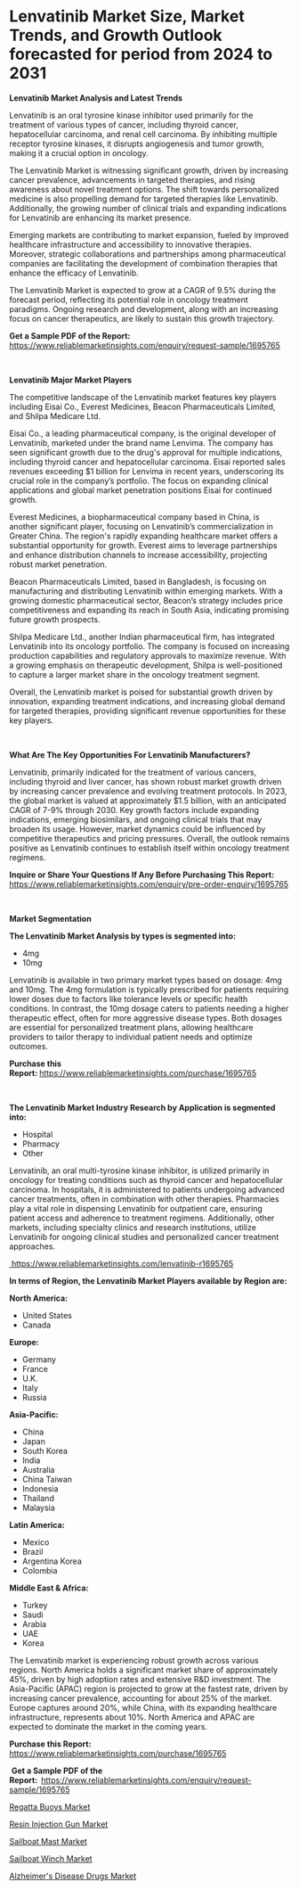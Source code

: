 <p><h1>Lenvatinib Market Size, Market Trends, and Growth Outlook forecasted for period from 2024 to 2031</h1></p><p><strong>Lenvatinib Market Analysis and Latest Trends</strong></p>
<p><p>Lenvatinib is an oral tyrosine kinase inhibitor used primarily for the treatment of various types of cancer, including thyroid cancer, hepatocellular carcinoma, and renal cell carcinoma. By inhibiting multiple receptor tyrosine kinases, it disrupts angiogenesis and tumor growth, making it a crucial option in oncology.</p><p>The Lenvatinib Market is witnessing significant growth, driven by increasing cancer prevalence, advancements in targeted therapies, and rising awareness about novel treatment options. The shift towards personalized medicine is also propelling demand for targeted therapies like Lenvatinib. Additionally, the growing number of clinical trials and expanding indications for Lenvatinib are enhancing its market presence.</p><p>Emerging markets are contributing to market expansion, fueled by improved healthcare infrastructure and accessibility to innovative therapies. Moreover, strategic collaborations and partnerships among pharmaceutical companies are facilitating the development of combination therapies that enhance the efficacy of Lenvatinib.</p><p>The Lenvatinib Market is expected to grow at a CAGR of 9.5% during the forecast period, reflecting its potential role in oncology treatment paradigms. Ongoing research and development, along with an increasing focus on cancer therapeutics, are likely to sustain this growth trajectory.</p></p>
<p><strong>Get a Sample PDF of the Report:&nbsp;</strong> <a href="https://www.reliablemarketinsights.com/enquiry/request-sample/1695765?utm_campaign=1606&utm_medium=2&utm_source=Github&utm_content=ia&utm_term=19102024&utm_id=lenvatinib">https://www.reliablemarketinsights.com/enquiry/request-sample/1695765</a></p>
<p>&nbsp;</p>
<p><strong>Lenvatinib Major Market Players</strong></p>
<p><p>The competitive landscape of the Lenvatinib market features key players including Eisai Co., Everest Medicines, Beacon Pharmaceuticals Limited, and Shilpa Medicare Ltd. </p><p>Eisai Co., a leading pharmaceutical company, is the original developer of Lenvatinib, marketed under the brand name Lenvima. The company has seen significant growth due to the drug's approval for multiple indications, including thyroid cancer and hepatocellular carcinoma. Eisai reported sales revenues exceeding $1 billion for Lenvima in recent years, underscoring its crucial role in the company’s portfolio. The focus on expanding clinical applications and global market penetration positions Eisai for continued growth.</p><p>Everest Medicines, a biopharmaceutical company based in China, is another significant player, focusing on Lenvatinib’s commercialization in Greater China. The region's rapidly expanding healthcare market offers a substantial opportunity for growth. Everest aims to leverage partnerships and enhance distribution channels to increase accessibility, projecting robust market penetration.</p><p>Beacon Pharmaceuticals Limited, based in Bangladesh, is focusing on manufacturing and distributing Lenvatinib within emerging markets. With a growing domestic pharmaceutical sector, Beacon’s strategy includes price competitiveness and expanding its reach in South Asia, indicating promising future growth prospects.</p><p>Shilpa Medicare Ltd., another Indian pharmaceutical firm, has integrated Lenvatinib into its oncology portfolio. The company is focused on increasing production capabilities and regulatory approvals to maximize revenue. With a growing emphasis on therapeutic development, Shilpa is well-positioned to capture a larger market share in the oncology treatment segment.</p><p>Overall, the Lenvatinib market is poised for substantial growth driven by innovation, expanding treatment indications, and increasing global demand for targeted therapies, providing significant revenue opportunities for these key players.</p></p>
<p>&nbsp;</p>
<p><strong>What Are The Key Opportunities For Lenvatinib Manufacturers?</strong></p>
<p><p>Lenvatinib, primarily indicated for the treatment of various cancers, including thyroid and liver cancer, has shown robust market growth driven by increasing cancer prevalence and evolving treatment protocols. In 2023, the global market is valued at approximately $1.5 billion, with an anticipated CAGR of 7-9% through 2030. Key growth factors include expanding indications, emerging biosimilars, and ongoing clinical trials that may broaden its usage. However, market dynamics could be influenced by competitive therapeutics and pricing pressures. Overall, the outlook remains positive as Lenvatinib continues to establish itself within oncology treatment regimens.</p></p>
<p><strong>Inquire or Share Your Questions If Any Before Purchasing This Report:</strong> <a href="https://www.reliablemarketinsights.com/enquiry/pre-order-enquiry/1695765?utm_campaign=1606&utm_medium=2&utm_source=Github&utm_content=ia&utm_term=19102024&utm_id=lenvatinib">https://www.reliablemarketinsights.com/enquiry/pre-order-enquiry/1695765</a></p>
<p>&nbsp;</p>
<p><strong>Market Segmentation</strong></p>
<p><strong>The Lenvatinib Market Analysis by types is segmented into:</strong></p>
<p><ul><li>4mg</li><li>10mg</li></ul></p>
<p><p>Lenvatinib is available in two primary market types based on dosage: 4mg and 10mg. The 4mg formulation is typically prescribed for patients requiring lower doses due to factors like tolerance levels or specific health conditions. In contrast, the 10mg dosage caters to patients needing a higher therapeutic effect, often for more aggressive disease types. Both dosages are essential for personalized treatment plans, allowing healthcare providers to tailor therapy to individual patient needs and optimize outcomes.</p></p>
<p><strong>Purchase this Report:&nbsp;</strong><a href="https://www.reliablemarketinsights.com/purchase/1695765?utm_campaign=1606&utm_medium=2&utm_source=Github&utm_content=ia&utm_term=19102024&utm_id=lenvatinib">https://www.reliablemarketinsights.com/purchase/1695765</a></p>
<p>&nbsp;</p>
<p><strong>The Lenvatinib Market Industry Research by Application is segmented into:</strong></p>
<p><ul><li>Hospital</li><li>Pharmacy</li><li>Other</li></ul></p>
<p><p>Lenvatinib, an oral multi-tyrosine kinase inhibitor, is utilized primarily in oncology for treating conditions such as thyroid cancer and hepatocellular carcinoma. In hospitals, it is administered to patients undergoing advanced cancer treatments, often in combination with other therapies. Pharmacies play a vital role in dispensing Lenvatinib for outpatient care, ensuring patient access and adherence to treatment regimens. Additionally, other markets, including specialty clinics and research institutions, utilize Lenvatinib for ongoing clinical studies and personalized cancer treatment approaches.</p></p>
<p><a href="https://www.reliablemarketinsights.com/lenvatinib-r1695765?utm_campaign=1606&utm_medium=2&utm_source=Github&utm_content=ia&utm_term=19102024&utm_id=lenvatinib">&nbsp;https://www.reliablemarketinsights.com/lenvatinib-r1695765</a></p>
<p><strong>In terms of Region, the Lenvatinib Market Players available by Region are:</strong></p>
<p>
    <p> <strong> North America: </strong>
        <ul>
            <li>United States</li>
            <li>Canada</li>
        </ul>
        </p> 
    <p> <strong> Europe: </strong>
        <ul>
            <li>Germany</li>
            <li>France</li>
            <li>U.K.</li>
            <li>Italy</li>
            <li>Russia</li>
        </ul>
        </p> 
    <p> <strong> Asia-Pacific: </strong>
        <ul>
            <li>China</li>
            <li>Japan</li>
            <li>South Korea</li>
            <li>India</li>
            <li>Australia</li>
            <li>China Taiwan</li>
            <li>Indonesia</li>
            <li>Thailand</li>
            <li>Malaysia</li>
        </ul>
        </p> 
    <p> <strong> Latin America: </strong>
        <ul>
            <li>Mexico</li>
            <li>Brazil</li>
            <li>Argentina Korea</li>
            <li>Colombia</li>
        </ul>
        </p> 
    <p> <strong> Middle East & Africa: </strong>
        <ul>
            <li>Turkey</li>
            <li>Saudi</li>
            <li>Arabia</li>
            <li>UAE</li>
            <li>Korea</li>
        </ul>
    </p>
    </p>
<p><p>The Lenvatinib market is experiencing robust growth across various regions. North America holds a significant market share of approximately 45%, driven by high adoption rates and extensive R&D investment. The Asia-Pacific (APAC) region is projected to grow at the fastest rate, driven by increasing cancer prevalence, accounting for about 25% of the market. Europe captures around 20%, while China, with its expanding healthcare infrastructure, represents about 10%. North America and APAC are expected to dominate the market in the coming years.</p></p>
<p><strong>Purchase this Report: </strong><a href="https://www.reliablemarketinsights.com/purchase/1695765?utm_campaign=1606&utm_medium=2&utm_source=Github&utm_content=ia&utm_term=19102024&utm_id=lenvatinib">https://www.reliablemarketinsights.com/purchase/1695765</a></p>
<p>&nbsp;<strong>Get a Sample PDF of the Report:&nbsp;&nbsp;</strong><a href="https://www.reliablemarketinsights.com/enquiry/request-sample/1695765?utm_campaign=1606&utm_medium=2&utm_source=Github&utm_content=ia&utm_term=19102024&utm_id=lenvatinib">https://www.reliablemarketinsights.com/enquiry/request-sample/1695765</a></p>
<p><strong></strong></p>
<p><p><a href="https://www.linkedin.com/pulse/in-depth-analysis-global-regatta-buoys-market-scope-its-rapid-tg05c?utm_campaign=1606&utm_medium=2&utm_source=Github&utm_content=ia&utm_term=19102024&utm_id=lenvatinib">Regatta Buoys Market</a></p><p><a href="https://issuu.com/reportprime-2/docs/resin-injection-gun-market-size-203_d020de2d4e7001?utm_campaign=1606&utm_medium=2&utm_source=Github&utm_content=ia&utm_term=19102024&utm_id=lenvatinib">Resin Injection Gun Market</a></p><p><a href="https://www.linkedin.com/pulse/booming-sailboat-mast-market-sector-analysis-growth-gqufc?utm_campaign=1606&utm_medium=2&utm_source=Github&utm_content=ia&utm_term=19102024&utm_id=lenvatinib">Sailboat Mast Market</a></p><p><a href="https://www.linkedin.com/pulse/sailboat-winch-spectrum-usage-patterns-sector-evolution-2024-2031-lca7e?utm_campaign=1606&utm_medium=2&utm_source=Github&utm_content=ia&utm_term=19102024&utm_id=lenvatinib">Sailboat Winch Market</a></p><p><a href="https://github.com/MatthewHernandez403/Market-Research-Report-List-1/blob/main/alzheimers-disease-drugs-market.md?utm_campaign=1606&utm_medium=2&utm_source=Github&utm_content=ia&utm_term=19102024&utm_id=lenvatinib">Alzheimer's Disease Drugs Market</a></p></p>